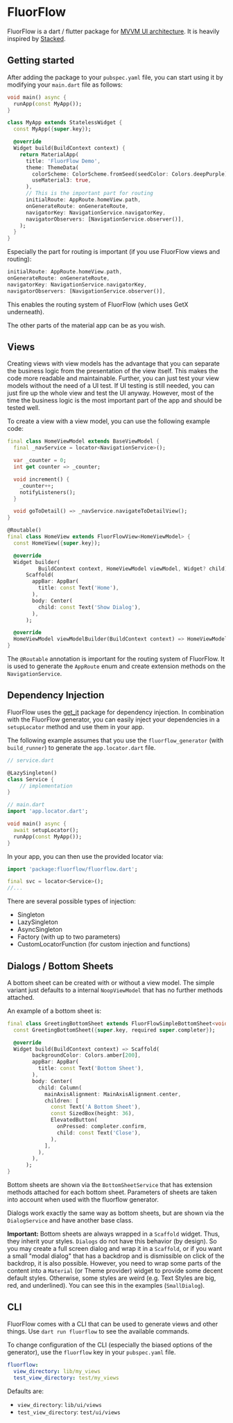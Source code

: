 # FluorFlow

FluorFlow is a dart / flutter package for
[MVVM UI architecture](https://en.wikipedia.org/wiki/Model%E2%80%93view%E2%80%93viewmodel).
It is heavily inspired by [Stacked](https://pub.dev/packages/stacked).

## Getting started

After adding the package to your `pubspec.yaml` file, you can start using it by
modifying your `main.dart` file as follows:

```dart
void main() async {
  runApp(const MyApp());
}

class MyApp extends StatelessWidget {
  const MyApp({super.key});

  @override
  Widget build(BuildContext context) {
    return MaterialApp(
      title: 'FluorFlow Demo',
      theme: ThemeData(
        colorScheme: ColorScheme.fromSeed(seedColor: Colors.deepPurple),
        useMaterial3: true,
      ),
      // This is the important part for routing
      initialRoute: AppRoute.homeView.path,
      onGenerateRoute: onGenerateRoute,
      navigatorKey: NavigationService.navigatorKey,
      navigatorObservers: [NavigationService.observer()],
    );
  }
}
```

Especially the part for routing is important (if you use FluorFlow views and routing):

```dart
initialRoute: AppRoute.homeView.path,
onGenerateRoute: onGenerateRoute,
navigatorKey: NavigationService.navigatorKey,
navigatorObservers: [NavigationService.observer()],
```

This enables the routing system of FluorFlow (which uses GetX underneath).

The other parts of the material app can be as you wish.

## Views

Creating views with view models has the advantage that you can separate the business logic
from the presentation of the view itself. This makes the code more readable and maintainable.
Further, you can just test your view models without the need of a UI test.
If UI testing is still needed, you can just fire up the whole view and test the UI anyway.
However, most of the time the business logic is the most important part of the app and should
be tested well.

To create a view with a view model, you can use the following example code:

```dart
final class HomeViewModel extends BaseViewModel {
  final _navService = locator<NavigationService>();

  var _counter = 0;
  int get counter => _counter;

  void increment() {
    _counter++;
    notifyListeners();
  }

  void goToDetail() => _navService.navigateToDetailView();
}

@Routable()
final class HomeView extends FluorFlowView<HomeViewModel> {
  const HomeView({super.key});

  @override
  Widget builder(
          BuildContext context, HomeViewModel viewModel, Widget? child) =>
      Scaffold(
        appBar: AppBar(
          title: const Text('Home'),
        ),
        body: Center(
          child: const Text('Show Dialog'),
        ),
      );

  @override
  HomeViewModel viewModelBuilder(BuildContext context) => HomeViewModel();
}
```

The `@Routable` annotation is important for the routing system of FluorFlow. It is used to
generate the `AppRoute` enum and create extension methods on the `NavigationService`.

## Dependency Injection

FluorFlow uses the [get_it](https://pub.dev/packages/get_it) package for dependency injection.
In combination with the FluorFlow generator, you can easily inject your dependencies in a
`setupLocator` method and use them in your app.

The following example assumes that you use the `fluorflow_generator` (with `build_runner`)
to generate the `app.locator.dart` file.

```dart
// service.dart

@LazySingleton()
class Service {
    // implementation
}

// main.dart
import 'app.locator.dart';

void main() async {
  await setupLocator();
  runApp(const MyApp());
}
```

In your app, you can then use the provided locator via:

```dart
import 'package:fluorflow/fluorflow.dart';

final svc = locator<Service>();
//...
```

There are several possible types of injection:

- Singleton
- LazySingleton
- AsyncSingleton
- Factory (with up to two parameters)
- CustomLocatorFunction (for custom injection and functions)

## Dialogs / Bottom Sheets

A bottom sheet can be created with or without a view model.
The simple variant just defaults to a internal `NoopViewModel` that has no
further methods attached.

An example of a bottom sheet is:

```dart
final class GreetingBottomSheet extends FluorFlowSimpleBottomSheet<void> {
  const GreetingBottomSheet({super.key, required super.completer});

  @override
  Widget build(BuildContext context) => Scaffold(
        backgroundColor: Colors.amber[200],
        appBar: AppBar(
          title: const Text('Bottom Sheet'),
        ),
        body: Center(
          child: Column(
            mainAxisAlignment: MainAxisAlignment.center,
            children: [
              const Text('A Bottom Sheet'),
              const SizedBox(height: 36),
              ElevatedButton(
                onPressed: completer.confirm,
                child: const Text('Close'),
              ),
            ],
          ),
        ),
      );
}
```

Bottom sheets are shown via the `BottomSheetService` that has extension methods
attached for each bottom sheet. Parameters of sheets are taken into account
when used with the fluorflow generator.

Dialogs work exactly the same way as bottom sheets, but are shown via the
`DialogService` and have another base class.

**Important:** Bottom sheets are always wrapped in a `Scaffold` widget. Thus,
they inherit your styles. `Dialogs` do not have this behavior (by design).
So you may create a full screen dialog and wrap it in a `Scaffold`, or
if you want a small "modal dialog" that has a backdrop and is dismissible
on click of the backdrop, it is also possible. However, you need
to wrap some parts of the content into a `Material` (or Theme provider)
widget to provide some decent default styles. Otherwise, some styles
are weird (e.g. Text Styles are big, red, and underlined).
You can see this in the examples (`SmallDialog`).

## CLI

FluorFlow comes with a CLI that can be used to generate views and other things.
Use `dart run fluorflow` to see the available commands.

To change configuration of the CLI (especially the biased options of the generator),
use the `fluorflow` key in your `pubspec.yaml` file.

```yaml
fluorflow:
  view_directory: lib/my_views
  test_view_directory: test/my_views
```

Defaults are:

- `view_directory`: `lib/ui/views`
- `test_view_directory`: `test/ui/views`
